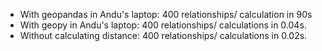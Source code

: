 * With geopandas in Andu's laptop: 400 relationships/ calculation in 90s
* With geopy in Andu's laptop: 400 relationships/ calculations in 0.04s.
* Without calculating distance: 400 relationships/ calculations in 0.02s. 